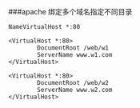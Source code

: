 ###apache 绑定多个域名指定不同目录

    NameVirtualHost *:80
    
    <VirtualHost *:80>
            DocumentRoot /web/w1
            ServerName www.w1.com
    </VirtualHost>
    
    <VirtualHost *:80>
            DocumentRoot /web/w2
            ServerName www.w2.com
    </VirtualHost>
